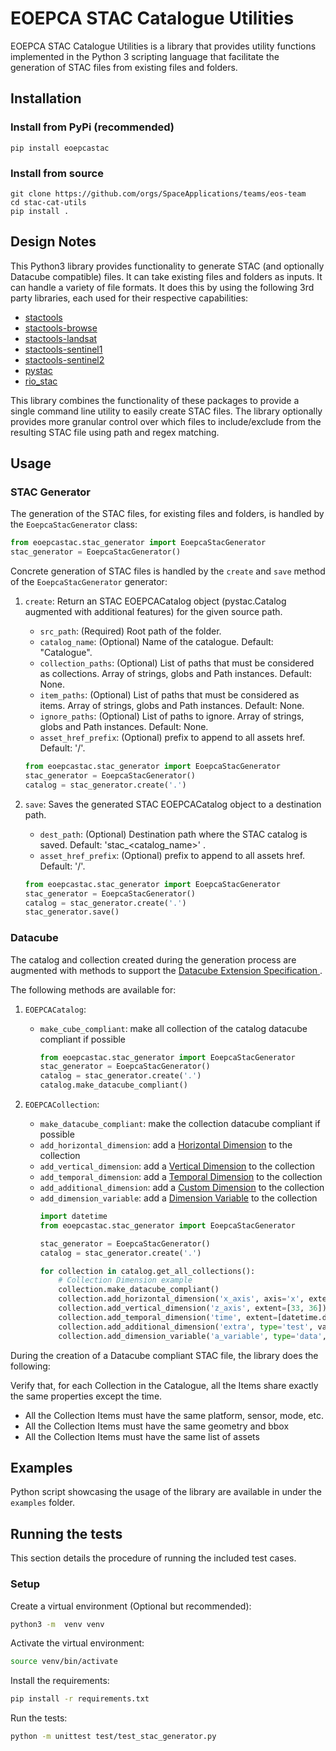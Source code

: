 # EOEPCA STAC Catalogue Utilities

EOEPCA STAC Catalogue Utilities is a library that provides utility functions implemented in the Python 3 scripting 
language that facilitate the generation of STAC files from existing files and folders.

## Installation
### Install from PyPi (recommended)

```shell
pip install eoepcastac
```

### Install from source
```shell
git clone https://github.com/orgs/SpaceApplications/teams/eos-team
cd stac-cat-utils
pip install .
```

## Design Notes
This Python3 library provides functionality to generate STAC (and optionally Datacube compatible) files. It can take existing files and folders as inputs. It can handle a variety of file formats. It does this by using the following 3rd party libraries, each used for their respective capabilities:
- [stactools](https://pypi.org/project/stactools/)
- [stactools-browse](https://pypi.org/project/stactools-browse/)
- [stactools-landsat](https://pypi.org/project/stactools-landsat/)
- [stactools-sentinel1](https://pypi.org/project/stactools-sentinel1/)
- [stactools-sentinel2](https://pypi.org/project/stactools-sentinel2/)
- [pystac](https://pypi.org/project/pystac/)
- [rio_stac](https://pypi.org/project/rio-stac/)

This library combines the functionality of these packages to provide a single command line utility to easily create STAC files. The library optionally provides more granular control over which files to include/exclude from the resulting STAC file using path and regex matching. 

## Usage

### STAC Generator

The generation of the STAC files, for existing files and folders, is handled by the `EoepcaStacGenerator` class:
```python
from eoepcastac.stac_generator import EoepcaStacGenerator
stac_generator = EoepcaStacGenerator()
```

Concrete generation of STAC files is handled by the `create` and `save` method of the `EoepcaStacGenerator` generator:

1. `create`: Return an STAC EOEPCACatalog object (pystac.Catalog augmented with additional features) for the given source path.
     * `src_path`: (Required) Root path of the folder.
     * `catalog_name`: (Optional) Name of the catalogue. Default: "Catalogue".
     * `collection_paths`: (Optional) List of paths that must be considered as collections. Array of strings, globs and Path instances. Default: None.
     * `item_paths`: (Optional) List of paths that must be considered as items. Array of strings, globs and Path instances. Default: None.
     * `ignore_paths`: (Optional) List of paths to ignore. Array of strings, globs and Path instances. Default: None.
     * `asset_href_prefix`: (Optional) prefix to append to all assets href. Default: '/'.
   ```python
   from eoepcastac.stac_generator import EoepcaStacGenerator
   stac_generator = EoepcaStacGenerator()
   catalog = stac_generator.create('.')
   ```

2. `save`: Saves the generated STAC EOEPCACatalog object to a destination path.
     * `dest_path`: (Optional) Destination path where the STAC catalog is saved. Default: 'stac_<catalog_name>' .
     * `asset_href_prefix`: (Optional) prefix to append to all assets href. Default: '/'.
    ```python
    from eoepcastac.stac_generator import EoepcaStacGenerator
    stac_generator = EoepcaStacGenerator()
    catalog = stac_generator.create('.')
    stac_generator.save()
    ```
### Datacube
The catalog and collection created during the generation process are augmented with methods to support the [Datacube Extension Specification
](https://github.com/stac-extensions/datacube).

The following methods are available for:
1. `EOEPCACatalog`:
   * `make_cube_compliant`: make all collection of the catalog datacube compliant if possible
      ```python
      from eoepcastac.stac_generator import EoepcaStacGenerator
      stac_generator = EoepcaStacGenerator()
      catalog = stac_generator.create('.')
      catalog.make_datacube_compliant()
      ```

2. `EOEPCACollection`:
   * `make_datacube_compliant`: make the collection datacube compliant if possible
   * `add_horizontal_dimension`: add a [Horizontal Dimension](https://github.com/stac-extensions/datacube#horizontal-spatial-raster-dimension-object) to the collection
   * `add_vertical_dimension`: add a [Vertical Dimension](https://github.com/stac-extensions/datacube#vertical-spatial-dimension-object) to the collection
   * `add_temporal_dimension`: add a [Temporal Dimension](https://github.com/stac-extensions/datacube#temporal-dimension-object) to the collection
   * `add_additional_dimension`: add a [Custom Dimension](https://github.com/stac-extensions/datacube#additional-dimension-object) to the collection
   * `add_dimension_variable`: add a [Dimension Variable](https://github.com/stac-extensions/datacube#variable-object) to the collection
      ```python
      import datetime
      from eoepcastac.stac_generator import EoepcaStacGenerator

      stac_generator = EoepcaStacGenerator()
      catalog = stac_generator.create('.')
     
      for collection in catalog.get_all_collections():
          # Collection Dimension example
          collection.make_datacube_compliant()
          collection.add_horizontal_dimension('x_axis', axis='x', extent=[33, 36])
          collection.add_vertical_dimension('z_axis', extent=[33, 36])
          collection.add_temporal_dimension('time', extent=[datetime.datetime.now(), datetime.datetime.now())
          collection.add_additional_dimension('extra', type='test', values=['ex1', 'ex2'])
          collection.add_dimension_variable('a_variable', type='data', values=['test', 'test1'])
      ```

During the creation of a Datacube compliant STAC file, the library does the following:

Verify that, for each Collection in the Catalogue, all the Items share exactly the same properties except the time.
   - All the Collection Items must have the same platform, sensor, mode, etc.
   - All the Collection Items must have the same geometry and bbox
   - All the Collection Items must have the same list of assets 

## Examples
Python script showcasing the usage of the library are available in under the `examples` folder.

## Running the tests
This section details the procedure of running the included test cases.

### Setup
Create a virtual environment (Optional but recommended):
```bash
python3 -m  venv venv
```
Activate the virtual environment:
```bash
source venv/bin/activate
```
Install the requirements:
```bash
pip install -r requirements.txt
```
Run the tests:
```bash
python -m unittest test/test_stac_generator.py
```